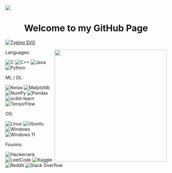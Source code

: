 <!--
**Soham-KT/Soham-KT** is a ✨ _special_ ✨ repository because its `README.md` (this file) appears on your GitHub profile.

Here are some ideas to get you started:

- 🔭 I’m currently working on ...
- 🌱 I’m currently learning ...
- 👯 I’m looking to collaborate on ...
- 🤔 I’m looking for help with ...
- 💬 Ask me about ...
- 📫 How to reach me: ...
- 😄 Pronouns: ...
- ⚡ Fun fact: ...
-->
![](https://komarev.com/ghpvc/?username=Soham-KT&style=flat&color=blue)

<h1 align="center">
  Welcome to my GitHub Page
</h1>

<a href="https://git.io/typing-svg"><img src="https://readme-typing-svg.demolab.com?font=Fira+Code&pause=1000&color=F75C27&vCenter=true&random=false&width=575&lines=Python+%7C+C+%7C+C%2B%2B+%7C+Java;Data+Science+%7C+Machine+Learning+%7C+Deep+Learning;Bring+on+the+challenge" alt="Typing SVG" /></a>

<p>
  <img align="right" src="https://media.giphy.com/media/v1.Y2lkPTc5MGI3NjExaWkyNW9zbHFxejlqNnA3dXc2aTh0ZjBlbDRta2U2d3gwM3VmNnBlcCZlcD12MV9pbnRlcm5hbF9naWZfYnlfaWQmY3Q9Zw/TLb6ZdaRtnTUa5E58B/giphy.gif" width="350">
</p>

Languages:

![C](https://img.shields.io/badge/c-%2300599C.svg?style=for-the-badge&logo=c&logoColor=white)  	![C++](https://img.shields.io/badge/c++-%2300599C.svg?style=for-the-badge&logo=c%2B%2B&logoColor=white)  ![Java](https://img.shields.io/badge/java-%23ED8B00.svg?style=for-the-badge&logo=openjdk&logoColor=white)  ![Python](https://img.shields.io/badge/python-3670A0?style=for-the-badge&logo=python&logoColor=ffdd54)  

ML / DL:

![Keras](https://img.shields.io/badge/Keras-%23D00000.svg?style=for-the-badge&logo=Keras&logoColor=white)  	![Matplotlib](https://img.shields.io/badge/Matplotlib-%23ffffff.svg?style=for-the-badge&logo=Matplotlib&logoColor=black)  	![NumPy](https://img.shields.io/badge/numpy-%23013243.svg?style=for-the-badge&logo=numpy&logoColor=white)  	![Pandas](https://img.shields.io/badge/pandas-%23150458.svg?style=for-the-badge&logo=pandas&logoColor=white)  ![scikit-learn](https://img.shields.io/badge/scikit--learn-%23F7931E.svg?style=for-the-badge&logo=scikit-learn&logoColor=white)  	![TensorFlow](https://img.shields.io/badge/TensorFlow-%23FF6F00.svg?style=for-the-badge&logo=TensorFlow&logoColor=white)

OS:

![Linux](https://img.shields.io/badge/Linux-FCC624?style=for-the-badge&logo=linux&logoColor=black)  ![Ubuntu](https://img.shields.io/badge/Ubuntu-E95420?style=for-the-badge&logo=ubuntu&logoColor=white)  ![Windows](https://img.shields.io/badge/Windows-0078D6?style=for-the-badge&logo=windows&logoColor=white)  ![Windows 11](https://img.shields.io/badge/Windows%2011-%230079d5.svg?style=for-the-badge&logo=Windows%2011&logoColor=white)

Fourms:

![Hackerrank](https://img.shields.io/badge/-Hackerrank-2EC866?style=for-the-badge&logo=HackerRank&logoColor=white)  ![LeetCode](https://img.shields.io/badge/LeetCode-000000?style=for-the-badge&logo=LeetCode&logoColor=#d16c06)  	![Kaggle](https://img.shields.io/badge/Kaggle-035a7d?style=for-the-badge&logo=kaggle&logoColor=white)  ![Reddit](https://img.shields.io/badge/Reddit-%23FF4500.svg?style=for-the-badge&logo=Reddit&logoColor=white)  ![Stack Overflow](https://img.shields.io/badge/-Stackoverflow-FE7A16?style=for-the-badge&logo=stack-overflow&logoColor=white)
